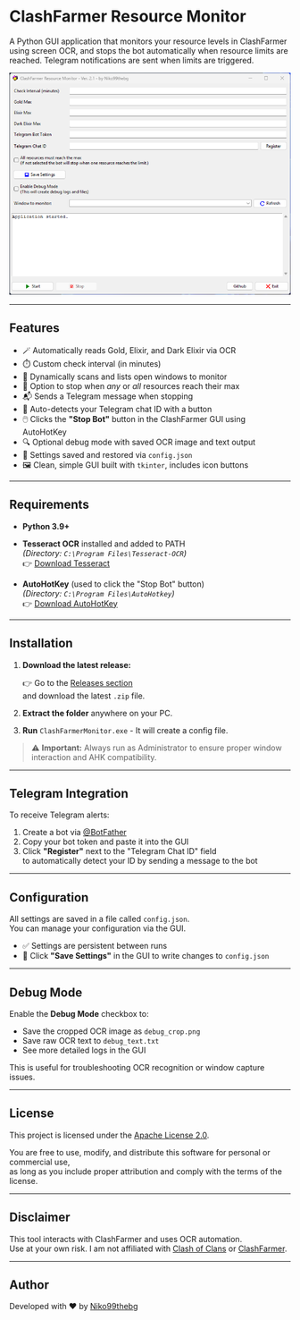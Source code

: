 # ClashFarmer Resource Monitor

A Python GUI application that monitors your resource levels in ClashFarmer using screen OCR, and stops the bot automatically when resource limits are reached. Telegram notifications are sent when limits are triggered.

![screenshot](preview.png) <!-- Optional: add screenshot image -->

---

## Features

- 🪄 Automatically reads Gold, Elixir, and Dark Elixir via OCR
- ⏱️ Custom check interval (in minutes)
- 🔄 Dynamically scans and lists open windows to monitor
- 🛑 Option to stop when *any* or *all* resources reach their max
- 📬 Sends a Telegram message when stopping
- 🤖 Auto-detects your Telegram chat ID with a button
- 🖱️ Clicks the **"Stop Bot"** button in the ClashFarmer GUI using AutoHotKey
- 🔍 Optional debug mode with saved OCR image and text output
- 💾 Settings saved and restored via `config.json`
- 🖼️ Clean, simple GUI built with `tkinter`, includes icon buttons

---

## Requirements

- **Python 3.9+**
- **Tesseract OCR** installed and added to PATH  
  _(Directory: `C:\Program Files\Tesseract-OCR`)_  
  👉 [Download Tesseract](https://github.com/tesseract-ocr/tesseract)

- **AutoHotKey** (used to click the "Stop Bot" button)  
  _(Directory: `C:\Program Files\AutoHotkey`)_  
  👉 [Download AutoHotKey](https://www.autohotkey.com/)

---

## Installation

1. **Download the latest release:**

   👉 Go to the [Releases section](https://github.com/Niko99thebg/public_clashfarmer_resourcemonitor/releases)  
   and download the latest `.zip` file.

2. **Extract the folder** anywhere on your PC.

3. **Run** `ClashFarmerMonitor.exe` - It will create a config file.

> ⚠️ **Important:** Always run as Administrator to ensure proper window interaction and AHK compatibility.

---

## Telegram Integration

To receive Telegram alerts:

1. Create a bot via [@BotFather](https://t.me/BotFather)
2. Copy your bot token and paste it into the GUI
3. Click **"Register"** next to the "Telegram Chat ID" field  
   to automatically detect your ID by sending a message to the bot

---

## Configuration

All settings are saved in a file called `config.json`.  
You can manage your configuration via the GUI.

- ✅ Settings are persistent between runs
- 💾 Click **"Save Settings"** in the GUI to write changes to `config.json`

---

## Debug Mode

Enable the **Debug Mode** checkbox to:

- Save the cropped OCR image as `debug_crop.png`
- Save raw OCR text to `debug_text.txt`
- See more detailed logs in the GUI

This is useful for troubleshooting OCR recognition or window capture issues.

---

## License

This project is licensed under the [Apache License 2.0](https://www.apache.org/licenses/LICENSE-2.0).

You are free to use, modify, and distribute this software for personal or commercial use,  
as long as you include proper attribution and comply with the terms of the license.

---

## Disclaimer

This tool interacts with ClashFarmer and uses OCR automation.  
Use at your own risk. I am not affiliated with [Clash of Clans](https://supercell.com/en/games/clashofclans/) or [ClashFarmer](https://www.clashfarmer.com).

---

## Author

Developed with ❤️ by [Niko99thebg](https://github.com/Niko99thebg)
